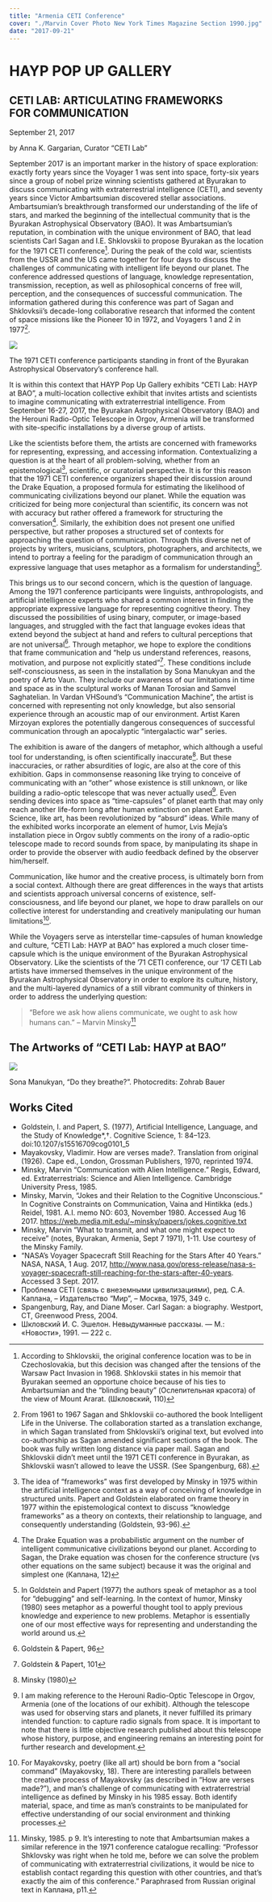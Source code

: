 ```yaml
---
title: "Armenia CETI Conference"
cover: "./Marvin Cover Photo New York Times Magazine Section 1990.jpg"
date: "2017-09-21"
---
```


# HAYP POP UP GALLERY

## CETI LAB: ARTICULATING FRAMEWORKS FOR COMMUNICATION

September 21, 2017

by Anna K. Gargarian, Curator “CETI Lab”

September 2017 is an important marker in the history of space exploration: exactly forty years since the Voyager 1 was sent into space, forty-six years since a group of nobel prize winning scientists gathered at Byurakan to discuss communicating with extraterrestrial intelligence (CETI), and seventy years since Victor Ambartsumian discovered stellar associations.
Ambartsumian’s breakthrough transformed our understanding of the life of stars, and marked the beginning of the intellectual community that is the Byurakan Astrophysical Observatory (BAO). It was Ambartsumian’s reputation, in combination with the unique environment of BAO, that lead scientists Carl Sagan and I.E. Shklovskii to propose Byurakan as the location for the 1971 CETI conference[^1]. During the peak of the cold war, scientists from the USSR and the US came together for four days to discuss the challenges of communicating with intelligent life beyond our planet. The conference addressed questions of language, knowledge representation, transmission, reception, as well as philosophical concerns of free will, perception, and the consequences of successful communication. The information gathered during this conference was part of Sagan and Shklovksii’s decade-long collaborative research that informed the content of space missions like the Pioneer 10 in 1972, and Voyagers 1 and 2 in 1977[^2].

![](CETI-participants.jpg)

The 1971 CETI conference participants standing in front of the Byurakan Astrophysical Observatory’s conference hall.

It is within this context that HAYP Pop Up Gallery exhibits “CETI Lab: HAYP at BAO”, a multi-location collective exhibit that invites artists and scientists to imagine communicating with extraterrestrial intelligence. From September 16-27, 2017, the Byurakan Astrophysical Observatory (BAO) and the Herouni Radio-Optic Telescope in Orgov, Armenia will be transformed with site-specific installations by a diverse group of artists.

Like the scientists before them, the artists are concerned with frameworks for representing, expressing, and accessing information. Contextualizing a question is at the heart of all problem-solving, whether from an epistemological[^3], scientific, or curatorial perspective. It is for this reason that the 1971 CETI conference organizers shaped their discussion around the Drake Equation, a proposed formula for estimating the likelihood of communicating civilizations beyond our planet. While the equation was criticized for being more conjectural than scientific, its concern was not with accuracy but rather offered a framework for structuring the conversation[^4]. Similarly, the exhibition does not present one unified perspective, but rather proposes a structured set of contexts for approaching the question of communication. Through this diverse net of projects by writers, musicians, sculptors, photographers, and architects, we intend to portray a feeling for the paradigm of communication through an expressive language that uses metaphor as a formalism for understanding[^5].

This brings us to our second concern, which is the question of language. Among the 1971 conference participants were linguists, anthropologists, and artificial intelligence experts who shared a common interest in finding the appropriate expressive language for representing cognitive theory. They discussed the possibilities of using binary, computer, or image-based languages, and struggled with the fact that language evokes ideas that extend beyond the subject at hand and refers to cultural perceptions that are not universal[^6]. Through metaphor, we hope to explore the conditions that frame communication and “help us understand references, reasons, motivation, and purpose not explicitly stated”[^7]. These conditions include self-consciousness, as seen in the installation by Sona Manukyan and the poetry of Arto Vaun. They include our awareness of our limitations in time and space as in the sculptural works of Manan Torosian and Samvel Saghatelian. In Vardan VHSound’s “Communication Machine”, the artist is concerned with representing not only knowledge, but also sensorial experience through an acoustic map of our environment. Artist Karen Mirzoyan explores the potentially dangerous consequences of successful communication through an apocalyptic “intergalactic war” series.

The exhibition is aware of the dangers of metaphor, which although a useful tool for understanding, is often scientifically inaccurate[^8]. But these inaccuracies, or rather absurdities of logic, are also at the core of this exhibition. Gaps in commonsense reasoning like trying to conceive of communicating with an “other” whose existence is still unknown, or like building a radio-optic telescope that was never actually used[^9]. Even sending devices into space as “time-capsules” of planet earth that may only reach another life-form long after human extinction on planet Earth. Science, like art, has been revolutionized by “absurd” ideas. While many of the exhibited works incorporate an element of humor, Lvis Mejía’s installation piece in Orgov subtly comments on the irony of a radio-optic telescope made to record sounds from space, by manipulating its shape in order to provide the observer with audio feedback defined by the observer him/herself.

Communication, like humor and the creative process, is ultimately born from a social context. Although there are great differences in the ways that artists and scientists approach universal concerns of existence, self-consciousness, and life beyond our planet, we hope to draw parallels on our collective interest for understanding and creatively manipulating our human limitations[^10].

While the Voyagers serve as interstellar time-capsules of human knowledge and culture, “CETI Lab: HAYP at BAO” has explored a much closer time-capsule which is the unique environment of the Byurakan Astrophysical Observatory. Like the scientists of the ’71 CETI conference, our ’17 CETI Lab artists have immersed themselves in the unique environment of the Byurakan Astrophysical Observatory in order to explore its culture, history, and the multi-layered dynamics of a still vibrant community of thinkers in order to address the underlying question:

> “Before we ask how aliens communicate, we ought to ask how humans can.” – Marvin Minsky[^11]

## The Artworks of “CETI Lab: HAYP at BAO”

![](HAYP-at-BAO.jpg)

Sona Manukyan, “Do they breathe?”. Photocredits: Zohrab Bauer

[^1]: According to Shklovskii, the original conference location was to be in Czechoslovakia, but this decision was changed after the tensions of the Warsaw Pact Invasion in 1968. Shklovskii states in his memoir that Byurakan seemed an opportune choice because of his ties to Ambartsumian and the “blinding beauty” (Ослепительная красота) of the view of Mount Ararat. (Шкловский, 110)
[^2]: From 1961 to 1967 Sagan and Shklovskii co-authored the book Intelligent Life in the Universe. The collaboration started as a translation exchange, in which Sagan translated from Shklovskii’s original text, but evolved into co-authorship as Sagan amended significant sections of the book. The book was fully written long distance via paper mail. Sagan and Shklovskii didn’t meet until the 1971 CETI conference in Byurakan, as Shklovskii wasn’t allowed to leave the USSR. (See Spangenburg, 68).
[^3]: The idea of “frameworks” was first developed by Minsky in 1975 within the artificial intelligence context as a way of conceiving of knowledge in structured units. Papert and Goldstein elaborated on frame theory in 1977 within the epistemological context to discuss “knowledge frameworks” as a theory on contexts, their relationship to language, and consequently understanding (Goldstein, 93-96).
[^4]: The Drake Equation was a probabilistic argument on the number of intelligent communicative civilizations beyond our planet. According to Sagan, the Drake equation was chosen for the conference structure (vs other equations on the same subject) because it was the original and simplest one (Каплана, 12)
[^5]: In Goldstein and Papert (1977) the authors speak of metaphor as a tool for “debugging” and self-learning. In the context of humor, Minsky (1980) sees metaphor as a powerful thought tool to apply previous knowledge and experience to new problems. Metaphor is essentially one of our most effective ways for representing and understanding the world around us.
[^6]: Goldstein & Papert, 96
[^7]: Goldstein & Papert, 101
[^8]: Minsky (1980)
[^9]: I am making reference to the Herouni Radio-Optic Telescope in Orgov, Armenia (one of the locations of our exhibit). Although the telescope was used for observing stars and planets, it never fulfilled its primary intended function: to capture radio signals from space. It is important to note that there is little objective research published about this telescope whose history, purpose, and engineering remains an interesting point for further research and development.
[^10]: For Mayakovsky, poetry (like all art) should be born from a “social command” (Mayakovsky, 18). There are interesting parallels between the creative process of Mayakovsky (as described in “How are verses made?”), and man’s challenge of communicating with extraterrestrial intelligence as defined by Minsky in his 1985 essay. Both identify material, space, and time as man’s constraints to be manipulated for effective understanding of our social environment and thinking processes.
[^11]: Minsky, 1985. p 9. It’s interesting to note that Ambartsumian makes a similar reference in the 1971 conference catalogue recalling: “Professor Shklovsky was right when he told me, before we can solve the problem of communicating with extraterrestrial civilizations, it would be nice to establish contact regarding this question with other countries, and that’s exactly the aim of this conference.” Paraphrased from Russian original text in Каплана, p11.

## Works Cited

* Goldstein, I. and Papert, S. (1977), Artificial Intelligence, Language, and the Study of Knowledge*,†. Cognitive Science, 1: 84–123. doi:10.1207/s15516709cog0101_5
* Mayakovsky, Vladimir. How are verses made?. Translation from original (1926). Cape ed., London, Grossman Publishers, 1970, reprinted 1974.
* Minsky, Marvin “Communication with Alien Intelligence.” Regis, Edward, ed. Extraterrestrials: Science and Alien Intelligence. Cambridge University Press, 1985.
* Minsky, Marvin, “Jokes and their Relation to the Cognitive Unconscious.” In Cognitive Constraints on Communication, Vaina and Hintikka (eds.) Reidel, 1981. A.I. memo NO: 603, November 1980. Accessed Aug 16 2017. <https://web.media.mit.edu/~minsky/papers/jokes.cognitive.txt>
* Minsky, Marvin “What to transmit, and what one might expect to receive” (notes, Byurakan, Armenia, Sept 7 1971), 1-11. Use courtesy of the Minsky Family.
* “NASA’s Voyager Spacecraft Still Reaching for the Stars After 40 Years.” NASA, NASA, 1 Aug. 2017, <http://www.nasa.gov/press-release/nasa-s-voyager-spacecraft-still-reaching-for-the-stars-after-40-years>. Accessed 3 Sept. 2017.
* Проблема CETI (связь с внеземными цивилизациями), ред. С.А. Каплана, – Издательство “Мир”, – Москва, 1975, 349 с.
* Spangenburg, Ray, and Diane Moser. Carl Sagan: a biography. Westport, CT, Greenwood Press, 2004.
* Шкловский И. С. Эшелон. Невыдуманные рассказы. — М.: «Новости», 1991. — 222 с.
